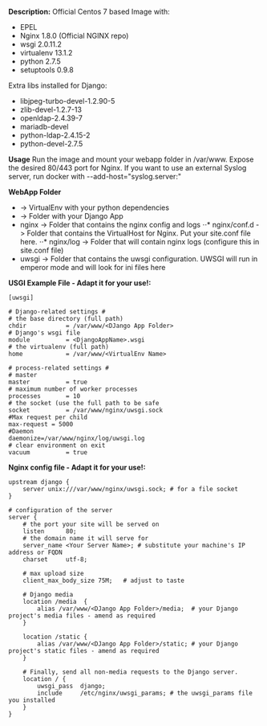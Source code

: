 **Description:**
Official Centos 7 based Image with:
* EPEL
* Nginx 1.8.0 (Official NGINX repo)
* wsgi 2.0.11.2
* virtualenv 13.1.2
* python 2.7.5 
* setuptools 0.9.8

Extra libs installed for Django:
* libjpeg-turbo-devel-1.2.90-5
* zlib-devel-1.2.7-13
* openldap-2.4.39-7
* mariadb-devel
* python-ldap-2.4.15-2
* python-devel-2.7.5

**Usage**
Run the image and mount your webapp folder in /var/www. Expose the desired 80/443 port for Nginx.
If you want to use an external Syslog server, run docker with --add-host="syslog.server:<IP>"

**WebApp Folder**
* <VirtualEnv Name> -> VirtualEnv with your python dependencies
* <DJango App Folder> -> Folder with your Django App
* nginx -> Folder that contains the nginx config and logs
⋅⋅* nginx/conf.d -> Folder that contains the VirtualHost for Nginx. Put your site.conf file here.
⋅⋅* nginx/log -> Folder that will contain nginx logs (configure this in site.conf file)
* uwsgi -> Folder that contains the uwsgi configuration. UWSGI will run in emperor mode and will look for ini files here

**USGI Example File - Adapt it for your use!:**
```
[uwsgi]

# Django-related settings #
# the base directory (full path)
chdir           = /var/www/<DJango App Folder>
# Django's wsgi file
module          = <DjangoAppName>.wsgi
# the virtualenv (full path)
home            = /var/www/<VirtualEnv Name>

# process-related settings #
# master
master          = true
# maximum number of worker processes
processes       = 10
# the socket (use the full path to be safe
socket          = /var/www/nginx/uwsgi.sock
#Max request per child
max-request	= 5000
#Daemon
daemonize=/var/www/nginx/log/uwsgi.log
# clear environment on exit
vacuum          = true
```
**Nginx config file - Adapt it for your use!:**
```
upstream django {
    server unix:///var/www/nginx/uwsgi.sock; # for a file socket
}

# configuration of the server
server {
    # the port your site will be served on
    listen      80;
    # the domain name it will serve for
    server_name <Your Server Name>; # substitute your machine's IP address or FQDN
    charset     utf-8;

    # max upload size
    client_max_body_size 75M;   # adjust to taste

    # Django media
    location /media  {
        alias /var/www/<DJango App Folder>/media;  # your Django project's media files - amend as required
    }

    location /static {
        alias /var/www/<DJango App Folder>/static; # your Django project's static files - amend as required
    }

    # Finally, send all non-media requests to the Django server.
    location / {
        uwsgi_pass  django;
        include     /etc/nginx/uwsgi_params; # the uwsgi_params file you installed
    }
}
```
